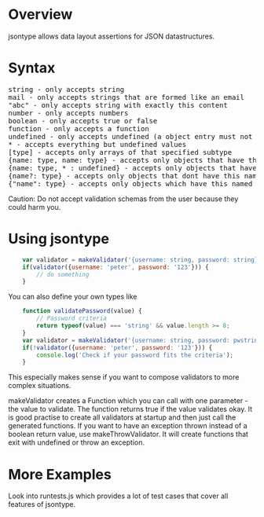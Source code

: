 Overview
========

jsontype allows data layout assertions for JSON datastructures.

Syntax
======

<pre>
string - only accepts string
mail - only accepts strings that are formed like an email
"abc" - only accepts string with exactly this content
number - only accepts numbers
boolean - only accepts true or false
function - only accepts a function
undefined - only accepts undefined (a object entry must not be defined)
* - accepts everything but undefined values
[type] - accepts only arrays of that specified subtype
{name: type, name: type} - accepts only objects that have these properties with exactly these types
{name: type, * : undefined} - accepts only objects that have no other properties than the named ones
{name?: type} - accepts only objects that dont have this named property or the property has the specified type
{"name": type} - accepts only objects which have this named property with exactly this type
</pre>
Caution: Do not accept validation schemas from the user because they could harm you.

Using jsontype
==============

```javascript
	var validator = makeValidator('{username: string, password: string}');
	if(validator({username: 'peter', password: '123'})) {
		// do something
	}
```

You can also define your own types like

```javascript
	function validatePassword(value) {
		// Password criteria
		return typeof(value) === 'string' && value.length >= 8;
	}
	var validator = makeValidator('{username: string, password: pwstring}', {pwstring: validatePassword});
	if(!validator({username: 'peter', password: '123'})) {
		console.log('Check if your password fits the criteria');
	}
```
This especially makes sense if you want to compose validators to more complex situations.

makeValidator creates a Function which you can call with one parameter - the value to validate.
The function returns true if the value validates okay.
It is good practise to create all validators at startup and then just call the generated functions.
If you want to have an exception thrown instead of a boolean return value, use makeThrowValidator.
It will create functions that exit with undefined or throw an exception.

More Examples
=============

Look into runtests.js which provides a lot of test cases that cover all features of jsontype.
